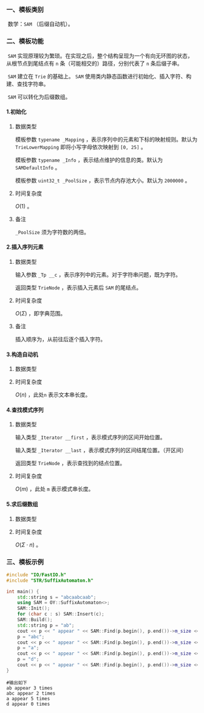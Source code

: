 ### 一、模板类别

​	数学：`SAM` （后缀自动机）。

### 二、模板功能

​	`SAM` 实现原理较为繁琐。在实现之后，整个结构呈现为一个有向无环图的状态，从根节点到尾结点有 `n` 条（可能相交的）路径，分别代表了 `n` 条后缀子串。

​	`SAM` 建立在 `Trie` 的基础上。 `SAM` 使用类内静态函数进行初始化、插入字符、构建、查找字符串。

​	`SAM` 可以转化为后缀数组。

#### 1.初始化

1. 数据类型

   模板参数 `typename _Mapping` ，表示序列中的元素和下标的映射规则。默认为 `TrieLowerMapping` 即将小写字母依次映射到 `[0, 25]` 。

   模板参数 `typename _Info` ，表示结点维护的信息的类。默认为 `SAMDefaultInfo` 。 

   模板参数 `uint32_t _PoolSize` ，表示节点内存池大小。默认为 `2000000` 。 

2. 时间复杂度

   $O(1)$ 。
   
3. 备注

   `_PoolSize` 须为字符数的两倍。

#### 2.插入序列元素

1. 数据类型

   输入参数 `_Tp __c` ，表示序列中的元素。对于字符串问题，既为字符。

   返回类型 `TrieNode` ，表示插入元素后 `SAM` 的尾结点。

2. 时间复杂度

   $O(\Sigma)$ ，即字典范围。

3. 备注

   插入顺序为，从前往后逐个插入字符。

#### 3.构造自动机

1. 数据类型

2. 时间复杂度

   $O(n)$ ，此处`n` 表示文本串长度。

#### 4.查找模式序列

1. 数据类型

   输入类型 `_Iterator __first` ，表示模式序列的区间开始位置。

   输入类型 `_Iterator __last` ，表示模式序列的区间结尾位置。（开区间）

   返回类型 `TrieNode` ，表示查找到的结点位置。

2. 时间复杂度

   $O(m)$ ，此处 `m` 表示模式串长度。

#### 5.求后缀数组

1. 数据类型

2. 时间复杂度

   $O(\Sigma \cdot n)$ 。

### 三、模板示例

```c++
#include "IO/FastIO.h"
#include "STR/SuffixAutomaton.h"

int main() {
    std::string s = "abcaabcaab";
    using SAM = OY::SuffixAutomaton<>;
    SAM::Init();
    for (char c : s) SAM::Insert(c);
    SAM::Build();
    std::string p = "ab";
    cout << p << " appear " << SAM::Find(p.begin(), p.end())->m_size << " times\n";
    p = "abc";
    cout << p << " appear " << SAM::Find(p.begin(), p.end())->m_size << " times\n";
    p = "a";
    cout << p << " appear " << SAM::Find(p.begin(), p.end())->m_size << " times\n";
    p = "d";
    cout << p << " appear " << SAM::Find(p.begin(), p.end())->m_size << " times\n";
}
```

```
#输出如下
ab appear 3 times
abc appear 2 times
a appear 5 times
d appear 0 times

```


